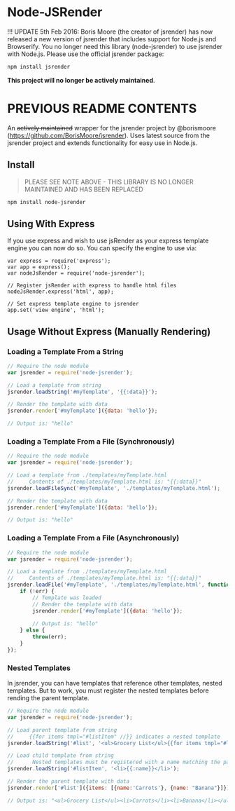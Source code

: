 # Node-JSRender

!!! UPDATE 5th Feb 2016: Boris Moore (the creator of jsrender) has now released a new version of jsrender that includes support for Node.js and Browserify. You no longer need this library (node-jsrender) to use jsrender with Node.js. Please use the official jsrender package:

```bash
npm install jsrender
```

**This project will no longer be actively maintained**.


# PREVIOUS README CONTENTS

An ~~actively maintained~~ wrapper for the jsrender project by @borismoore (https://github.com/BorisMoore/jsrender). Uses latest source from the jsrender project and extends functionality for easy use in Node.js.

## Install

> PLEASE SEE NOTE ABOVE - THIS LIBRARY IS NO LONGER MAINTAINED AND HAS BEEN REPLACED

```bash
npm install node-jsrender
```

## Using With Express
If you use express and wish to use jsRender as your express template engine you can now do so.
You can specify the engine to use via:

	var express = require('express');
	var app = express();
	var nodeJsRender = require('node-jsrender');
	
	// Register jsRender with express to handle html files
	nodeJsRender.express('html', app);
	
	// Set express template engine to jsrender
	app.set('view engine', 'html');

## Usage Without Express (Manually Rendering)

### Loading a Template From a String
```javascript
// Require the node module
var jsrender = require('node-jsrender');

// Load a template from string
jsrender.loadString('#myTemplate', '{{:data}}');

// Render the template with data
jsrender.render['#myTemplate']({data: 'hello'});

// Output is: "hello"
```

### Loading a Template From a File (Synchronously)
```javascript
// Require the node module
var jsrender = require('node-jsrender');

// Load a template from ./templates/myTemplate.html
//     Contents of ./templates/myTemplate.html is: "{{:data}}"
jsrender.loadFileSync('#myTemplate', './templates/myTemplate.html');

// Render the template with data
jsrender.render['#myTemplate']({data: 'hello'});

// Output is: "hello"
```

### Loading a Template From a File (Asynchronously)
```javascript
// Require the node module
var jsrender = require('node-jsrender');

// Load a template from ./templates/myTemplate.html
//     Contents of ./templates/myTemplate.html is: "{{:data}}"
jsrender.loadFile('#myTemplate', './templates/myTemplate.html', function (err, template) {
	if (!err) {
		// Template was loaded
		// Render the template with data
		jsrender.render['#myTemplate']({data: 'hello'});
		
		// Output is: "hello"
	} else {
		throw(err);
	}
});
```

### Nested Templates

In jsrender, you can have templates that reference other templates, nested templates. But to work, you must register the nested templates before rending the parent template.

```javascript
// Require the node module
var jsrender = require('node-jsrender');

// Load parent template from string
//     {{for items tmpl="#listItem" //}} indicates a nested template
jsrender.loadString('#list', '<ul>Grocery List</ul>{{for items tmpl="#listItem" /}}</ul>');

// Load child template from string
//      Nested templates must be registered with a name matching the parent template before rendering the parent template
jsrender.loadString('#listItem', '<li>{{:name}}</li>');

// Render the parent template with data
jsrender.render['#list']({items: [{name:'Carrots'}, {name: "Banana"}]});

// Output is: "<ul>Grocery List</ul><li>Carrots</li><li>Banana</li></ul>"
```
